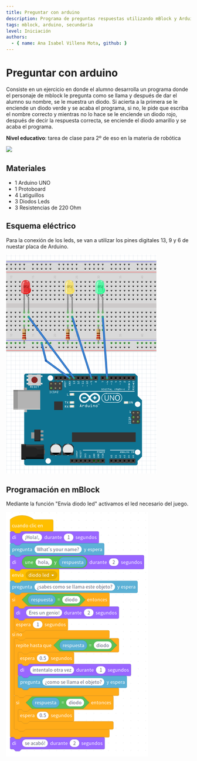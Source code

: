 ```yaml
---
title: Preguntar con arduino
description: Programa de preguntas respuestas utilizando mBlock y Arduino UNO.
tags: mblock, arduino, secundaria
level: Iniciación
authors:
  - { name: Ana Isabel Villena Mota, github: }
---
```


# Preguntar con arduino

Consiste en un ejercicio en donde el alumno desarrolla un programa donde el personaje de mblock le pregunta como se llama y después de dar el alumno su nombre, se le muestra un diodo. Si acierta a la primera se le enciende un diodo verde y se acaba el programa, si no, le pide que escriba el nombre correcto y mientras no lo hace se le enciende un diodo rojo, después de decir la respuesta correcta, se enciende el diodo amarillo y se acaba el programa.

**Nivel educativo**: tarea de clase para 2º de eso en la materia de robótica

![](practica.gif)

## Materiales

- 1 Arduino UNO
- 1 Protoboard
- 4 Latiguillos
- 3 Diodos Leds
- 3 Resistencias de 220 Ohm 

## Esquema eléctrico

Para la conexión de los leds, se van a utilizar los pines digitales 13, 9 y 6 de nuestar placa de Arduino.

![](fritzing.png)

## Programación en mBlock

Mediante la función "Envía diodo led" activamos el led necesario del juego.

![](mblock.png)

